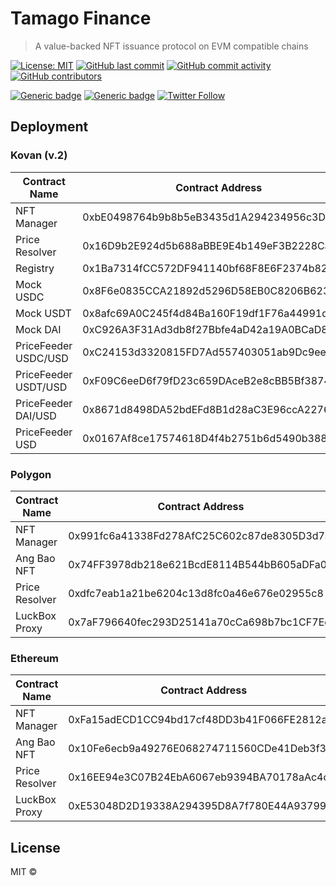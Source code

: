 # Tamago Finance

> A value-backed NFT issuance protocol on EVM compatible chains

[![License: MIT](https://img.shields.io/badge/License-MIT-yellow.svg)](https://opensource.org/licenses/MIT)
[![GitHub last commit](https://img.shields.io/github/last-commit/tamago-finance/tamago-finance)](https://github.com/tamago-finance/tamago-finance/commits/main)
[![GitHub commit activity](https://img.shields.io/github/commit-activity/m/tamago-finance/tamago-finance)](https://github.com/tamago-finance/tamago-finance/commits/main)
[![GitHub contributors](https://img.shields.io/github/contributors-anon/tamago-finance/tamago-finance)](https://github.com/tamago-finance/tamago-finance/graphs/contributors)

[![Generic badge](https://img.shields.io/badge/homepage-view-red.svg)](https://tamago.finance/)
[![Generic badge](https://img.shields.io/badge/discord-join-green.svg)](https://discord.gg/78fax5dPqk)
[![Twitter Follow](https://img.shields.io/twitter/follow/tamagofinance?label=follow%20%40tamagofinance&style=social)](https://twitter.com/tamagofinance)

## Deployment

### Kovan (v.2)

Contract Name | Contract Address 
--- | --- 
NFT Manager | 0xbE0498764b9b8b5eB3435d1A294234956c3DdDB0
Price Resolver | 0x16D9b2E924d5b688aBBE9E4b149eF3B2228CaEaa
Registry | 0x1Ba7314fCC572DF941140bf68F8E6F2374b8213B
Mock USDC | 0x8F6e0835CCA21892d5296D58EB0C8206B623BF2B
Mock USDT | 0x8afc69A0C245f4d84Ba160F19df1F76a44991d65
Mock DAI | 0xC926A3F31Ad3db8f27Bbfe4aD42a19A0BCaD8059
PriceFeeder USDC/USD | 0xC24153d3320815FD7Ad557403051ab9Dc9ee7046
PriceFeeder USDT/USD | 0xF09C6eeD6f79fD23c659DAceB2e8cBB5Bf3874Df
PriceFeeder DAI/USD | 0x8671d8498DA52bdEFd8B1d28aC3E96ccA2276285
PriceFeeder USD | 0x0167Af8ce17574618D4f4b2751b6d5490b388F5d

### Polygon

Contract Name | Contract Address 
--- | --- 
NFT Manager | 0x991fc6a41338Fd278AfC25C602c87de8305D3d7a
Ang Bao NFT | 0x74FF3978db218e621BcdE8114B544bB605aDFa08 
Price Resolver | 0xdfc7eab1a21be6204c13d8fc0a46e676e02955c8
LuckBox Proxy | 0x7aF796640fec293D25141a70cCa698b7bc1CF7Ec

### Ethereum

Contract Name | Contract Address 
--- | --- 
NFT Manager | 0xFa15adECD1CC94bd17cf48DD3b41F066FE2812a7
Ang Bao NFT | 0x10Fe6ecb9a49276E068274711560CDe41Deb3f34 
Price Resolver | 0x16EE94e3C07B24EbA6067eb9394BA70178aAc4c0
LuckBox Proxy | 0xE53048D2D19338A294395D8A7f780E44A9379925

## License

MIT ©
